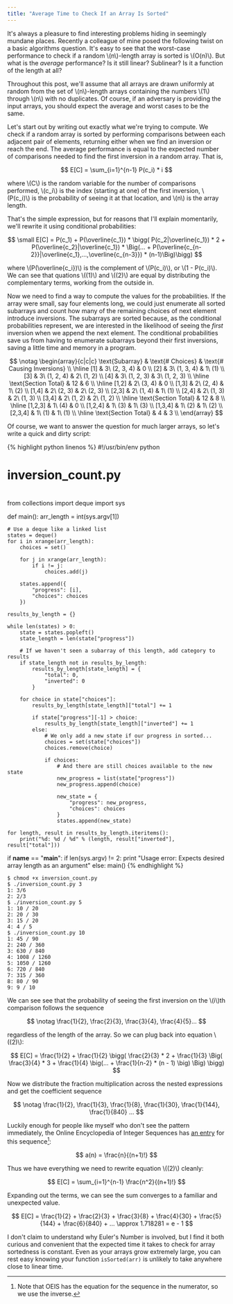 ```yaml
---
title: "Average Time to Check If an Array Is Sorted"
---
```


It's always a pleasure to find interesting problems hiding in seemingly mundane places. Recently a colleague of mine posed the following twist on a basic algorithms question. It's easy to see that the worst-case performance to check if a random \\(n\\)-length array is sorted is \\(O(n)\\). But what is the _average_ performance? Is it still linear? Sublinear? Is it a function of the length at all?

Throughout this post, we'll assume that all arrays are drawn uniformly at random from the set of \\(n\\)-length arrays containing the numbers \\(1\\) through \\(n\\) with no duplicates. Of course, if an adversary is providing the input arrays, you should expect the average and worst cases to be the same.

Let's start out by writing out exactly what we're trying to compute. We check if a random array is sorted by performing comparisons between each adjacent pair of elements, returning either when we find an inversion or reach the end. The average performance is equal to the expected number of comparisons needed to find the first inversion in a random array. That is,

$$ E[C] = \sum_{i=1}^{n-1} P(c_i) * i $$

where \\(C\\) is the random variable for the number of comparisons performed, \\(c_i\\) is the index (starting at one) of the first inversion, \\(P(c_i)\\) is the probability of seeing it at that location, and \\(n\\) is the array length.

That's the simple expression, but for reasons that I'll explain momentarily, we'll rewrite it using conditional probabilities:

$$ \small E[C] = P(c_1) + P(\overline{c_1}) * \bigg( P(c_2|\overline{c_1}) * 2 + P(\overline{c_2}|\overline{c_1}) * \Big(... + P(\overline{c_{n-2}}|\overline{c_1},...,\overline{c_{n-3}}) * (n-1)\Big)\bigg) $$

where \\(P(\overline{c_i})\\) is the complement of \\(P(c_i)\\), or \\(1 - P(c_i)\\). We can see that quations \\((1)\\) and \\((2)\\) are equal by distributing the complementary terms, working from the outside in.

Now we need to find a way to compute the values for the probabilities. If the array were small, say four elements long, we could just enumerate all sorted subarrays and count how many of the remaining choices of next element introduce inversions. The subarrays are sorted because, as the conditional probabilities represent, we are interested in the likelihood of seeing the _first_ inversion when we append the next element. The conditional probabilities save us from having to enumerate subarrays beyond their first inversions, saving a little time and memory in a program.

$$
\notag
\begin{array}{c|c|c}
  \text{Subarray} & \text{# Choices} & \text{# Causing Inversions} \\
  \hline
  [1] & 3\ (2, 3, 4) & 0 \\
  [2] & 3\ (1, 3, 4) & 1\ (1) \\
  [3] & 3\ (1, 2, 4) & 2\ (1, 2) \\
  [4] & 3\ (1, 2, 3) & 3\ (1, 2, 3) \\
  \hline
  \text{Section Total} & 12 & 6 \\
  \hline
  [1,2] & 2\ (3, 4) & 0 \\
  [1,3] & 2\ (2, 4) & 1\ (2) \\
  [1,4] & 2\ (2, 3) & 2\ (2, 3) \\
  [2,3] & 2\ (1, 4) & 1\ (1) \\
  [2,4] & 2\ (1, 3) & 2\ (1, 3) \\
  [3,4] & 2\ (1, 2) & 2\ (1, 2) \\
  \hline
  \text{Section Total} & 12 & 8 \\
  \hline
  [1,2,3] & 1\ (4) & 0 \\
  [1,2,4] & 1\ (3) & 1\ (3) \\
  [1,3,4] & 1\ (2) & 1\ (2) \\
  [2,3,4] & 1\ (1) & 1\ (1) \\
  \hline
  \text{Section Total} & 4 & 3 \\
\end{array}
$$

Of course, we want to answer the question for much larger arrays, so let's write a quick and dirty script:

{% highlight python linenos %}
#!/usr/bin/env python

#
# inversion_count.py
#

from collections import deque
import sys


def main():
    arr_length = int(sys.argv[1])

    # Use a deque like a linked list
    states = deque()
    for i in xrange(arr_length):
        choices = set()

        for j in xrange(arr_length):
            if i != j:
                choices.add(j)

        states.append({
            "progress": [i],
            "choices": choices
        })

    results_by_length = {}

    while len(states) > 0:
        state = states.popleft()
        state_length = len(state["progress"])

        # If we haven't seen a subarray of this length, add category to results
        if state_length not in results_by_length:
            results_by_length[state_length] = {
                "total": 0,
                "inverted": 0
            }

        for choice in state["choices"]:
            results_by_length[state_length]["total"] += 1

            if state["progress"][-1] > choice:
                results_by_length[state_length]["inverted"] += 1
            else:
                # We only add a new state if our progress in sorted...
                choices = set(state["choices"])
                choices.remove(choice)

                if choices:
                    # And there are still choices available to the new state
                    new_progress = list(state["progress"])
                    new_progress.append(choice)

                    new_state = {
                        "progress": new_progress,
                        "choices": choices
                    }
                    states.append(new_state)

    for length, result in results_by_length.iteritems():
        print("%d: %d / %d" % (length, result["inverted"], result["total"]))


if __name__ == "__main__":
    if len(sys.argv) != 2:
        print "Usage error: Expects desired array length as an argument"
    else:
        main()
{% endhighlight %}

<pre class='terminal'><code>$ chmod +x inversion_count.py
$ ./inversion_count.py 3
1: 3/6
2: 2/3
$ ./inversion_count.py 5
1: 10 / 20
2: 20 / 30
3: 15 / 20
4: 4 / 5
$ ./inversion_count.py 10
1: 45 / 90
2: 240 / 360
3: 630 / 840
4: 1008 / 1260
5: 1050 / 1260
6: 720 / 840
7: 315 / 360
8: 80 / 90
9: 9 / 10
</code></pre>

We can see see that the probability of seeing the first inversion on the \\(i\\)th comparison follows the sequence

$$ \notag \frac{1}{2}, \frac{2}{3}, \frac{3}{4}, \frac{4}{5}... $$

regardless of the length of the array. So we can plug back into equation \\((2)\\):

$$
E[C] = \frac{1}{2} + \frac{1}{2} \bigg( \frac{2}{3} * 2 + \frac{1}{3} \Big( \frac{3}{4} * 3 + \frac{1}{4} \big(... + \frac{1}{n-2} * (n - 1) \big) \Big) \bigg)
$$

Now we distribute the fraction multiplication across the nested expressions and get the coefficient sequence

$$ \notag \frac{1}{2}, \frac{1}{3}, \frac{1}{8}, \frac{1}{30}, \frac{1}{144}, \frac{1}{840} ... $$

Luckily enough for people like myself who don't see the pattern immediately, the Online Encyclopedia of Integer Sequences has [an entry][OEIS] for this sequence[^1]:

$$ a(n) = \frac{n}{(n+1)!} $$

Thus we have everything we need to rewrite equation \\((2)\\) cleanly:

$$
E[C] = \sum_{i=1}^{n-1} \frac{n^2}{(n+1)!}
$$

Expanding out the terms, we can see the sum converges to a familiar and unexpected value.

$$
E[C] = \frac{1}{2} + \frac{2}{3} + \frac{3}{8} + \frac{4}{30} + \frac{5}{144} + \frac{6}{840} + ... \approx 1.718281 = e - 1
$$

I don't claim to understand why Euler's Number is involved, but I find it both curious and convenient that the expected time it takes to check for array sortedness is constant. Even as your arrays grow extremely large, you can rest easy knowing your function `isSorted(arr)` is unlikely to take anywhere close to linear time.

<script src="https://cdn.mathjax.org/mathjax/latest/MathJax.js?config=TeX-MML-AM_CHTML" type="text/javascript"></script>
<script typ="text/x-mathjax-config">
MathJax.Hub.Config({
  TeX: { equationNumbers: { autoNumber: "all" } }
});
</script>

[^1]: Note that OEIS has the equation for the sequence in the numerator, so we use the inverse.

[OEIS]: http://oeis.org/A001048
